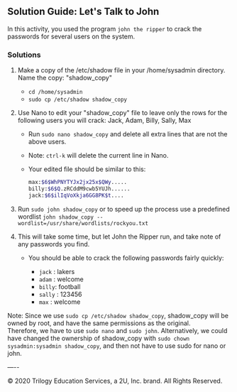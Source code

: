 ## Solution Guide: Let's Talk to John

In this activity, you used the program `john the ripper` to crack the passwords for several users on the system. 

### Solutions

1. Make a copy of the /etc/shadow file in your /home/sysadmin directory.  Name the copy: "shadow_copy"

    - `cd /home/sysadmin`
    - `sudo cp /etc/shadow shadow_copy`
  
2. Use Nano to edit your "shadow_copy" file to leave only the rows for the following users you will crack: Jack, Adam, Billy, Sally, Max
      
    - Run `sudo nano shadow_copy` and delete all extra lines that are not the above users.
    
    - Note: `ctrl-k` will delete the current line in Nano.

    - Your edited file should be similar to this:

      ```bash
      max:$6$WhPNYTYJx2jx25x$QWy.....     
      billy:$6$Q.zRCddM9cwb5YUJh......
      jack:$6$ilIqVoXkja6GG8PK$t....
      ```
            
3. Run `sudo john shadow_copy` or to speed up the process use a predefined wordlist `john shadow_copy --wordlist=/usr/share/wordlists/rockyou.txt`

4. This will take some time, but let John the Ripper run, and take note of any passwords you find. 
   
   - You should be able to crack the following passwords fairly quickly:

      - `jack` : lakers
      - `adam` : welcome
      - `billy`: football
      - `sally` : 123456
      - `max` : welcome

Note:  Since we use `sudo cp /etc/shadow shadow_copy`, shadow_copy will be owned by root, and have the same permissions as the original.  
Therefore, we have to use `sudo nano` and `sudo john`.  Alternatively, we could have changed the ownership of shadow_copy with `sudo chown sysadmin:sysadmin shadow_copy`, and then not have to use sudo for nano or john.

—--

© 2020 Trilogy Education Services, a 2U, Inc. brand. All Rights Reserved.
